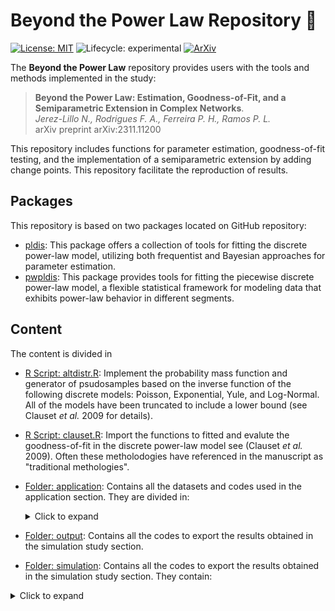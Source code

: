 
# Beyond the Power Law Repository 🚀

<!-- badges: start -->
[![License: MIT](https://img.shields.io/badge/License-MIT-yellow.svg)](./LICENSE)
![Lifecycle: experimental](https://img.shields.io/badge/Lifecycle-Experimental-steelblue)
[![ArXiv](https://img.shields.io/badge/ArXiv-2311.11200-red)](https://arxiv.org/abs/2311.11200)
<!-- badges: end -->

The **Beyond the Power Law** repository provides users with the tools and methods implemented in the study:

> **Beyond the Power Law: Estimation, Goodness-of-Fit, and a Semiparametric Extension in Complex Networks**.  
*Jerez-Lillo N., Rodrigues F. A., Ferreira P. H., Ramos P. L.*  
arXiv preprint arXiv:2311.11200 

This repository includes functions for parameter estimation, goodness-of-fit testing, and the implementation of a semiparametric extension by adding change points. This repository facilitate the reproduction of results.

## Packages

This repository is based on two packages located on GitHub repository:

- [pldis](https://github.com/njerezlillo/pldis): This package offers a collection of tools for fitting the discrete power-law model, utilizing both frequentist and Bayesian approaches for parameter estimation.
- [pwpldis](https://github.com/njerezlillo/pwpldis): This package provides tools for fitting the piecewise discrete power-law model, a flexible statistical framework for modeling data that exhibits power-law behavior in different segments.

## Content

The content is divided in 

- [R Script: altdistr.R](./altdistr.R): Implement the probability mass function and generator of psudosamples based on the inverse function of the following discrete models: Poisson, Exponential, Yule, and Log-Normal. All of the models have been truncated to include a lower bound (see Clauset *et al.* 2009 for details). 
- [R Script: clauset.R](./clauset.R): Import the functions to fitted and evalute the goodness-of-fit in the discrete power-law model see (Clauset *et al.* 2009). Often these metholodogies have referenced in the manuscript as "traditional methologies".
- [Folder: application](./application): Contains all the datasets and codes used in the application section. They are divided in:

  <details>
  <summary> Click to expand </summary>

  [Folder: ICON](./application/icon)

  [Folder: MobyDick](./application/mobydick)

  <details>
  
- [Folder: output](./output): Contains all the codes to export the results obtained in the simulation study section.

- [Folder: simulation](./simulation): Contains all the codes to export the results obtained in the simulation study section. They contain:

<details>
<summary> Click to expand </summary>

[Folder: results](./application/results)

[R Codes](./application/icon/code_icon.R): blablabla

<details>




## References  

[**Power-law distributions in empirical data**](https://doi.org/10.1137/070710111)  
*Clauset A., Shalizi C. R., Newman M. E. J.*  
SIAM Review, 51(4), 661–703 (2009)
